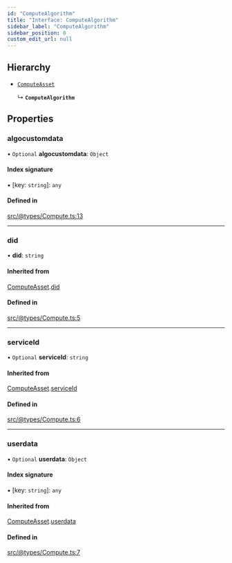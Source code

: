 ```yaml
---
id: "ComputeAlgorithm"
title: "Interface: ComputeAlgorithm"
sidebar_label: "ComputeAlgorithm"
sidebar_position: 0
custom_edit_url: null
---
```


## Hierarchy

- [`ComputeAsset`](ComputeAsset.md)

  ↳ **`ComputeAlgorithm`**

## Properties

### algocustomdata

• `Optional` **algocustomdata**: `Object`

#### Index signature

▪ [key: `string`]: `any`

#### Defined in

[src/@types/Compute.ts:13](https://github.com/deltaDAO/nautilus/blob/ef5e766/src/@types/Compute.ts#L13)

___

### did

• **did**: `string`

#### Inherited from

[ComputeAsset](ComputeAsset.md).[did](ComputeAsset.md#did)

#### Defined in

[src/@types/Compute.ts:5](https://github.com/deltaDAO/nautilus/blob/ef5e766/src/@types/Compute.ts#L5)

___

### serviceId

• `Optional` **serviceId**: `string`

#### Inherited from

[ComputeAsset](ComputeAsset.md).[serviceId](ComputeAsset.md#serviceid)

#### Defined in

[src/@types/Compute.ts:6](https://github.com/deltaDAO/nautilus/blob/ef5e766/src/@types/Compute.ts#L6)

___

### userdata

• `Optional` **userdata**: `Object`

#### Index signature

▪ [key: `string`]: `any`

#### Inherited from

[ComputeAsset](ComputeAsset.md).[userdata](ComputeAsset.md#userdata)

#### Defined in

[src/@types/Compute.ts:7](https://github.com/deltaDAO/nautilus/blob/ef5e766/src/@types/Compute.ts#L7)
